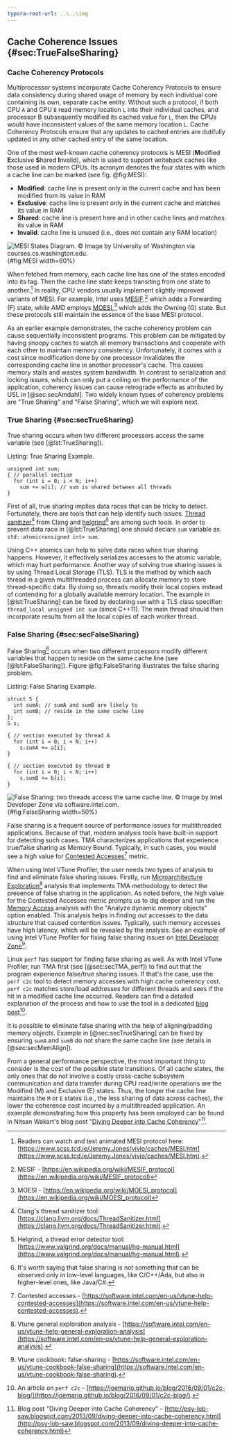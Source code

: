 ```yaml
---
typora-root-url: ..\..\img
---
```


## Cache Coherence Issues {#sec:TrueFalseSharing}

### Cache Coherency Protocols

Multiprocessor systems incorporate Cache Coherency Protocols to ensure data consistency during shared usage of memory by each individual core containing its own, separate cache entity. Without such a protocol, if both CPU `A` and CPU `B` read memory location `L` into their individual caches, and processor B subsequently modified its cached value for `L`, then the CPUs would have inconsistent values of the same memory location `L`. Cache Coherency Protocols ensure that any updates to cached entries are dutifully updated in any other cached entry of the same location.

One of the most well-known cache coherency protocols is MESI (**M**odified **E**xclusive **S**hared **I**nvalid), which is used to support writeback caches like those used in modern CPUs. Its acronym denotes the four states with which a cache line can be marked (see fig. @fig:MESI):

* **Modified**: cache line is present only in the current cache and has been modified from its value in RAM
* **Exclusive**: cache line is present only in the current cache and matches its value in RAM
* **Shared**: cache line is present here and in other cache lines and matches its value in RAM
* **Invalid**: cache line is unused (i.e., does not contain any RAM location)

![MESI States Diagram. *© Image by University of Washington via courses.cs.washington.edu.*](../../img/mt-perf/MESI_Cache_Diagram.jpg){#fig:MESI width=60%}

When fetched from memory, each cache line has one of the states encoded into its tag. Then the cache line state keeps transiting from one state to another.[^25] In reality, CPU vendors usually implement slightly improved variants of MESI. For example, Intel uses [MESIF](https://en.wikipedia.org/wiki/MESIF_protocol),[^26] which adds a Forwarding (F) state, while AMD employs [MOESI](https://en.wikipedia.org/wiki/MOESI_protocol),[^27] which adds the Owning (O) state. But these protocols still maintain the essence of the base MESI protocol.

As an earlier example demonstrates, the cache coherency problem can cause sequentially inconsistent programs. This problem can be mitigated by having snoopy caches to watch all memory transactions and cooperate with each other to maintain memory consistency. Unfortunately, it comes with a cost since modification done by one processor invalidates the corresponding cache line in another processor's cache. This causes memory stalls and wastes system bandwidth. In contrast to serialization and locking issues, which can only put a ceiling on the performance of the application, coherency issues can cause retrograde effects as attributed by USL in [@sec:secAmdahl]. Two widely known types of coherency problems are "True Sharing" and "False Sharing", which we will explore next.

### True Sharing {#sec:secTrueSharing}

True sharing occurs when two different processors access the same variable (see [@lst:TrueSharing]).

Listing: True Sharing Example.

~~~~ {#lst:TrueSharing .cpp}
unsigned int sum;
{ // parallel section
  for (int i = 0; i < N; i++)
    sum += a[i]; // sum is shared between all threads
}
~~~~~~~~~~~~~~~~~~~~~~~~~~~~~~~~~~~~~~~~~~~~~~~~~

First of all, true sharing implies data races that can be tricky to detect. Fortunately, there are tools that can help identify such issues. [Thread sanitizer](https://clang.llvm.org/docs/ThreadSanitizer.html)[^30] from Clang and [helgrind](https://www.valgrind.org/docs/manual/hg-manual.html)[^31] are among such tools. In order to prevent data race in [@lst:TrueSharing] one should declare `sum` variable as `std::atomic<unsigned int> sum`.

Using C++ atomics can help to solve data races when true sharing happens. However, it effectively serializes accesses to the atomic variable, which may hurt performance. Another way of solving true sharing issues is by using Thread Local Storage (TLS). TLS is the method by which each thread in a given multithreaded process can allocate memory to store thread-specific data. By doing so, threads modify their local copies instead of contending for a globally available memory location. The example in [@lst:TrueSharing] can be fixed by declaring `sum` with a TLS class specifier: `thread_local unsigned int sum` (since C++11). The main thread should then incorporate results from all the local copies of each worker thread.

### False Sharing {#sec:secFalseSharing}

False Sharing[^29] occurs when two different processors modify different variables that happen to reside on the same cache line (see [@lst:FalseSharing]). Figure @fig:FalseSharing illustrates the false sharing problem.

Listing: False Sharing Example.

~~~~ {#lst:FalseSharing .cpp}
struct S {
  int sumA; // sumA and sumB are likely to
  int sumB; // reside in the same cache line
};
S s;

{ // section executed by thread A
  for (int i = 0; i < N; i++)
    s.sumA += a[i];
}

{ // section executed by thread B
  for (int i = 0; i < N; i++)
    s.sumB += b[i];
}
~~~~~~~~~~~~~~~~~~~~~~~~~~~~~~~~~~~~~~~~~~~~~~~~~

![False Sharing: two threads access the same cache line. *© Image by Intel Developer Zone via software.intel.com.*](../../img/mt-perf/FalseSharing.jpg){#fig:FalseSharing width=50%}

False sharing is a frequent source of performance issues for multithreaded applications. Because of that, modern analysis tools have built-in support for detecting such cases. TMA characterizes applications that experience true/false sharing as Memory Bound. Typically, in such cases, you would see a high value for [Contested Accesses](https://software.intel.com/en-us/vtune-help-contested-accesses)[^18] metric.

When using Intel VTune Profiler, the user needs two types of analysis to find and eliminate false sharing issues. Firstly, run [Microarchitecture Exploration](https://software.intel.com/en-us/vtune-help-general-exploration-analysis)[^19] analysis that implements TMA methodology to detect the presence of false sharing in the application. As noted before, the high value for the Contested Accesses metric prompts us to dig deeper and run the [Memory Access](https://software.intel.com/en-us/vtune-help-memory-access-analysis) analysis with the "Analyze dynamic memory objects" option enabled. This analysis helps in finding out accesses to the data structure that caused contention issues. Typically, such memory accesses have high latency, which will be revealed by the analysis. See an example of using Intel VTune Profiler for fixing false sharing issues on [Intel Developer Zone](https://software.intel.com/en-us/vtune-cookbook-false-sharing)[^20].

Linux `perf` has support for finding false sharing as well. As with Intel VTune Profiler, run TMA first (see [@sec:secTMA_perf]) to find out that the program experience false/true sharing issues. If that's the case, use the `perf c2c` tool to detect memory accesses with high cache coherency cost. `perf c2c` matches store/load addresses for different threads and sees if the hit in a modified cache line occurred. Readers can find a detailed explanation of the process and how to use the tool in a dedicated [blog post](https://joemario.github.io/blog/2016/09/01/c2c-blog/)[^21].

It is possible to eliminate false sharing with the help of aligning/padding memory objects. Example in [@sec:secTrueSharing] can be fixed by ensuring `sumA` and `sumB` do not share the same cache line (see details in [@sec:secMemAlign]).

From a general performance perspective, the most important thing to consider is the cost of the possible state transitions. Of all cache states, the only ones that do not involve a costly cross-cache subsystem communication and data transfer during CPU read/write operations are the Modified (M) and Exclusive (E) states. Thus, the longer the cache line maintains the `M` or `E` states (i.e., the less sharing of data across caches), the lower the coherence cost incurred by a multithreaded application. An example demonstrating how this property has been employed can be found in Nitsan Wakart's blog post "[Diving Deeper into Cache Coherency](http://psy-lob-saw.blogspot.com/2013/09/diving-deeper-into-cache-coherency.html)"[^28].

[^18]: Contested accesses - [https://software.intel.com/en-us/vtune-help-contested-accesses](https://software.intel.com/en-us/vtune-help-contested-accesses).
[^19]: Vtune general exploration analysis - [https://software.intel.com/en-us/vtune-help-general-exploration-analysis](https://software.intel.com/en-us/vtune-help-general-exploration-analysis).
[^20]: Vtune cookbook: false-sharing - [https://software.intel.com/en-us/vtune-cookbook-false-sharing](https://software.intel.com/en-us/vtune-cookbook-false-sharing).
[^21]: An article on `perf c2c` - [https://joemario.github.io/blog/2016/09/01/c2c-blog/](https://joemario.github.io/blog/2016/09/01/c2c-blog/).
[^25]: Readers can watch and test animated MESI protocol here: [https://www.scss.tcd.ie/Jeremy.Jones/vivio/caches/MESI.htm](https://www.scss.tcd.ie/Jeremy.Jones/vivio/caches/MESI.htm).
[^26]: MESIF - [https://en.wikipedia.org/wiki/MESIF_protocol](https://en.wikipedia.org/wiki/MESIF_protocol)
[^27]: MOESI - [https://en.wikipedia.org/wiki/MOESI_protocol](https://en.wikipedia.org/wiki/MOESI_protocol)
[^28]: Blog post "Diving Deeper into Cache Coherency" - [http://psy-lob-saw.blogspot.com/2013/09/diving-deeper-into-cache-coherency.html](http://psy-lob-saw.blogspot.com/2013/09/diving-deeper-into-cache-coherency.html)
[^29]: It's worth saying that false sharing is not something that can be observed only in low-level languages, like C/C++/Ada, but also in higher-level ones, like Java/C#.
[^30]: Clang's thread sanitizer tool: [https://clang.llvm.org/docs/ThreadSanitizer.html](https://clang.llvm.org/docs/ThreadSanitizer.html).
[^31]: Helgrind, a thread error detector tool: [https://www.valgrind.org/docs/manual/hg-manual.html](https://www.valgrind.org/docs/manual/hg-manual.html).
